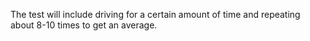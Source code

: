 The test will include driving for a certain amount of time and repeating about 8-10 times to get an average.
